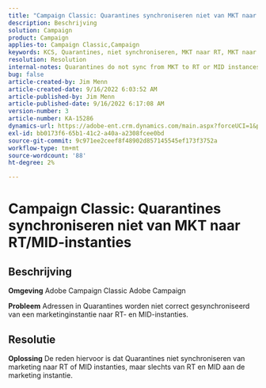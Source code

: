 ```yaml
---
title: "Campaign Classic: Quarantines synchroniseren niet van MKT naar RT/MID-instanties"
description: Beschrijving
solution: Campaign
product: Campaign
applies-to: Campaign Classic,Campaign
keywords: KCS, Quarantines, niet synchroniseren, MKT naar RT, MKT naar MID, instanties
resolution: Resolution
internal-notes: Quarantines do not sync from MKT to RT or MID instances
bug: false
article-created-by: Jim Menn
article-created-date: 9/16/2022 6:03:52 AM
article-published-by: Jim Menn
article-published-date: 9/16/2022 6:17:08 AM
version-number: 3
article-number: KA-15286
dynamics-url: https://adobe-ent.crm.dynamics.com/main.aspx?forceUCI=1&pagetype=entityrecord&etn=knowledgearticle&id=64033d55-8535-ed11-9db1-0022480866ad
exl-id: bb0173f6-65b1-41c2-a40a-a2308fcee0bd
source-git-commit: 9c971ee2ceef8f48902d857145545ef173f3752a
workflow-type: tm+mt
source-wordcount: '88'
ht-degree: 2%

---
```


# Campaign Classic: Quarantines synchroniseren niet van MKT naar RT/MID-instanties

## Beschrijving


<b>Omgeving</b>
Adobe Campaign Classic Adobe Campaign

<b>Probleem</b>
Adressen in Quarantines worden niet correct gesynchroniseerd van een marketinginstantie naar RT- en MID-instanties.


## Resolutie


<b>Oplossing</b>
De reden hiervoor is dat Quarantines niet synchroniseren van marketing naar RT of MID instanties, maar slechts van RT en MID aan de marketing instantie.
